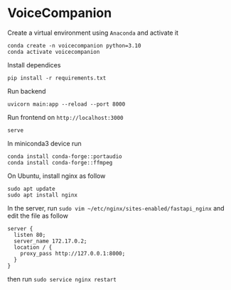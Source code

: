 # VoiceCompanion

Create a virtual environment using `Anaconda` and activate it

```
conda create -n voicecompanion python=3.10
conda activate voicecompanion
```

Install dependices

`pip install -r requirements.txt`

Run backend

`uvicorn main:app --reload --port 8000`

Run frontend on `http://localhost:3000`

`serve`

In miniconda3 device run

```
conda install conda-forge::portaudio
conda install conda-forge::ffmpeg
```

On Ubuntu, install nginx as follow

```
sudo apt update
sudo apt install nginx
```

In the server, run `sudo vim ~/etc/nginx/sites-enabled/fastapi_nginx`
and edit the file as follow
```
server {
  listen 80;
  server_name 172.17.0.2;
  location / {
    proxy_pass http://127.0.0.1:8000;
  }
}
```
then run `sudo service nginx restart`
